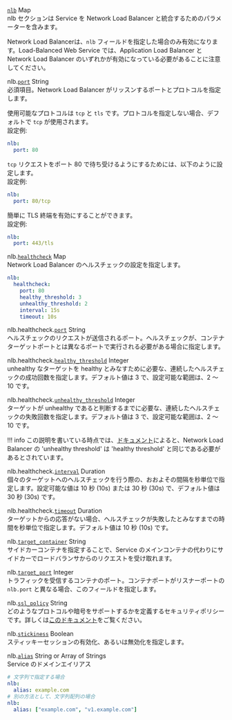 <div class="separator"></div>

<a id="nlb" href="#nlb" class="field">`nlb`</a> <span class="type">Map</span>  
nlb セクションは Service を Network Load Balancer と統合するためのパラメーターを含みます。

Network Load Balancerは、`nlb` フィールドを指定した場合のみ有効になります。Load-Balanced Web Service では、Application Load Balancer と Network Load Balancer のいずれかが有効になっている必要があることに注意してください。

<span class="parent-field">nlb.</span><a id="nlb-port" href="#nlb-port" class="field">`port`</a> <span class="type">String</span>  
必須項目。Network Load Balancer がリッスンするポートとプロトコルを指定します。

使用可能なプロトコルは `tcp` と `tls` です。プロトコルを指定しない場合、デフォルトで `tcp` が使用されます。  
設定例:
```yaml
nlb:
  port: 80
```
`tcp` リクエストをポート 80 で待ち受けるようにするためには、以下のように設定します。  
設定例:
```yaml
nlb:
  port: 80/tcp
```

簡単に TLS 終端を有効にすることができます。  
設定例:
```yaml
nlb:
  port: 443/tls
```

<span class="parent-field">nlb.</span><a id="nlb-healthcheck" href="#nlb-healthcheck" class="field">`healthcheck`</a> <span class="type">Map</span>  
Network Load Balancer のヘルスチェックの設定を指定します。
```yaml
nlb:
  healthcheck:
    port: 80
    healthy_threshold: 3
    unhealthy_threshold: 2
    interval: 15s
    timeout: 10s
```

<span class="parent-field">nlb.healthcheck.</span><a id="nlb-healthcheck-port" href="#nlb-healthcheck-port" class="field">`port`</a> <span class="type">String</span>  
ヘルスチェックのリクエストが送信されるポート。ヘルスチェックが、コンテナターゲットポートとは異なるポートで実行される必要がある場合に指定します。

<span class="parent-field">nlb.healthcheck.</span><a id="nlb-healthcheck-healthy-threshold" href="#nlb-healthcheck-healthy-threshold" class="field">`healthy_threshold`</a> <span class="type">Integer</span>  
unhealthy なターゲットを healthy とみなすために必要な、連続したヘルスチェックの成功回数を指定します。デフォルト値は 3 で、設定可能な範囲は、2 〜 10 です。

<span class="parent-field">nlb.healthcheck.</span><a id="nlb-healthcheck-unhealthy-threshold" href="#nlb-healthcheck-unhealthy-threshold" class="field">`unhealthy_threshold`</a> <span class="type">Integer</span>  
ターゲットが unhealthy であると判断するまでに必要な、連続したヘルスチェックの失敗回数を指定します。デフォルト値は 3 で、設定可能な範囲は、2 〜 10 です。

!!! info
    この説明を書いている時点では、[ドキュメント](https://docs.aws.amazon.com/ja_jp/elasticloadbalancing/latest/network/target-group-health-checks.html)によると、Network Load Balancer の 'unhealthy threshold' は 'healthy threshold' と同じである必要があるとされています。

<span class="parent-field">nlb.healthcheck.</span><a id="nlb-healthcheck-interval" href="#nlb-healthcheck-interval" class="field">`interval`</a> <span class="type">Duration</span>  
個々のターゲットへのヘルスチェックを行う際の、おおよその間隔を秒単位で指定します。設定可能な値は 10 秒 (10s) または 30 秒 (30s) で、デフォルト値は 30 秒 (30s) です。

<span class="parent-field">nlb.healthcheck.</span><a id="nlb-healthcheck-timeout" href="#nlb-healthcheck-timeout" class="field">`timeout`</a> <span class="type">Duration</span>  
ターゲットからの応答がない場合、ヘルスチェックが失敗したとみなすまでの時間を秒単位で指定します。デフォルト値は 10 秒 (10s) です。

<span class="parent-field">nlb.</span><a id="nlb-target-container" href="#nlb-target-container" class="field">`target_container`</a> <span class="type">String</span>  
サイドカーコンテナを指定することで、Service のメインコンテナの代わりにサイドカーでロードバランサからのリクエストを受け取れます。

<span class="parent-field">nlb.</span><a id="nlb-target-port" href="#nlb-target-port" class="field">`target_port`</a> <span class="type">Integer</span>  
トラフィックを受信するコンテナのポート。コンテナポートがリスナーポートの `nlb.port` と異なる場合、このフィールドを指定します。

<span class="parent-field">nlb.</span><a id="nlb-ssl-policy" href="#nlb-ssl-policy" class="field">`ssl_policy`</a> <span class="type">String</span>  
どのようなプロトコルや暗号をサポートするかを定義するセキュリティポリシーです。詳しくは[このドキュメント](https://docs.aws.amazon.com/ja_jp/elasticloadbalancing/latest/network/create-tls-listener.html#describe-ssl-policies)をご覧ください。

<span class="parent-field">nlb.</span><a id="nlb-stickiness" href="#nlb-stickiness" class="field">`stickiness`</a> <span class="type">Boolean</span>  
スティッキーセッションの有効化、あるいは無効化を指定します。

<span class="parent-field">nlb.</span><a id="nlb-alias" href="#nlb-alias" class="field">`alias`</a> <span class="type">String or Array of Strings</span>  
Service のドメインエイリアス
```yaml
# 文字列で指定する場合
nlb:
  alias: example.com
# 別の方法として、文字列配列の場合
nlb:
  alias: ["example.com", "v1.example.com"]
```
